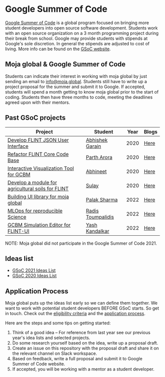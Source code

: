 # Google Summer of Code

[Google Summer of Code](https://summerofcode.withgoogle.com/) is a global program focused on bringing more student developers into open source software development. Students work with an open source organization on a 3 month programming project during their break from school. Google may provide students with stipends at Google's sole discretion. In general the stipends are adjusted to cost of living. More info can be found on the [GSoC website](https://summerofcode.withgoogle.com/how-it-works/).

## Moja global & Google Summer of Code

Students can indicate their interest in working with moja global by just sending an email to [info@moja.global](mailto:info@moja.global). Students still have to write up a project proposal for the summer and submit it to Google. If accepted, students will spend a month getting to know moja global prior to the start of coding. Students then have three months to code, meeting the deadlines agreed upon with their mentors.

## Past GSoC projects

| Project               | Student                                                        | Year |  Blogs |
|-----------------------|--------------------------------------------------------------------|---------|---------------------------------|
| [Develop FLINT JSON User Interface](https://summerofcode.withgoogle.com/archive/2020/projects/5864431432499200/)        | [Abhishek Garain](https://github.com/abhi211199)                      | 2020      |[Here](https://github.com/moja-global/FLINT.JSON_Interface/wiki/Google-Summer-of-Code'20-documentation-by-Abhishek-Garain) |
| [Refactor FLINT Core Code Base](https://summerofcode.withgoogle.com/projects/#6660289556119552)        | [Parth Arora](https://github.com/parth-gr)                      | 2020      |[Here](https://gist.github.com/parth-gr/92288bd946532cb072aab7e5153dcf20) |
| [Interactive Visualization Tool for GCBM](https://summerofcode.withgoogle.com/archive/2020/projects/5487467823628288/) | [Abhineet](https://gist.github.com/abhineet97)  |  2020  |[Here](https://gist.github.com/abhineet97/a06c10b195e8a7fe019bac59b51fb0f3) |
| [Develop a module for agricultural soils for FLINT](https://summerofcode.withgoogle.com/archive/2020/projects/5367749938774016/) | [Sulay](https://github.com/sulays)     |  2020       | [Here](https://github.com/moja-global/FLINT.Module.Agricultural_Soil_Model/wiki/GSoC'20-Project---Sulay-Shah) |
| [Building UI library for moja global](https://summerofcode.withgoogle.com/programs/2022/projects/ZqYBMwQd) | [Palak Sharma](https://github.com/Palaksharma23)     |  2022       |[Here](https://community.moja.global/blog/GSoC-2022-Palak-Sharma)|
| [MLOps for reproducible Science](https://summerofcode.withgoogle.com/programs/2022/projects/TJwx8kkS) | [Radis Toumpalidis](https://github.com/radistoubalidis) |  2022       |[Here](https://community.moja.global/blog/2022/09/11/GSoC-2022-final-report-Radis-Toumpalidis) |
| [GCBM Simulation Editor for FLINT-UI](https://summerofcode.withgoogle.com/archive/2020/projects/5367749938774016/) | [Yash Kandalkar](https://github.com/YashKandalkar)     |  2022       |[Here](https://community.moja.global/blog/gsoc-gcbm-editor-status-report)|

NOTE: Moja global did not participate in the Google Summer of Code 2021.


## Ideas list

- [GSoC 2021 Ideas List](GSOC-2021-Ideas.md)
- [GSoC 2020 Ideas List](GSOC-2020-Ideas.md)

## Application Process

Moja global puts up the ideas list early so we can define them together. We want to work with potential student developers BEFORE GSoC starts. So get in touch. Check out the [eligibility criteria](https://summerofcode.withgoogle.com/rules/) and the [application process](https://summerofcode.withgoogle.com/how-it-works/).

Here are the steps and some tips on getting started:

1. Think of a good idea – For reference from last year see our previous year's idea lists and selected projects.
2. Do some research yourself based on the idea, write up a proposal draft.
3. Create an issue on this repository with the proposal draft and share it on the relevant channel on Slack workspace.
4. Based on feedback, write a full proposal and submit it to Google Summer of Code website.
5. If accepted, you will be working with a mentor as a student developer.
